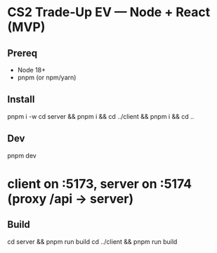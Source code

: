 # CS2 Trade‑Up EV — Node + React (MVP)

## Prereq
- Node 18+
- pnpm (or npm/yarn)

## Install
pnpm i -w
cd server && pnpm i && cd ../client && pnpm i && cd ..

## Dev
pnpm dev
# client on :5173, server on :5174 (proxy /api -> server)

## Build
cd server && pnpm run build
cd ../client && pnpm run build
